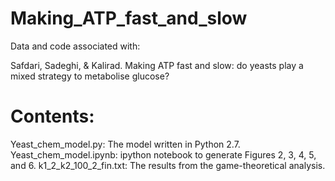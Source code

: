 # Making_ATP_fast_and_slow

Data and code associated with:

Safdari, Sadeghi, & Kalirad. Making ATP fast and slow: do yeasts play a mixed strategy to metabolise glucose?

# Contents:

Yeast_chem_model.py: The model written in Python 2.7.
Yeast_chem_model.ipynb: ipython notebook to generate Figures 2, 3, 4, 5, and 6.
k1_2_k2_100_2_fin.txt: The results from the game-theoretical analysis.

